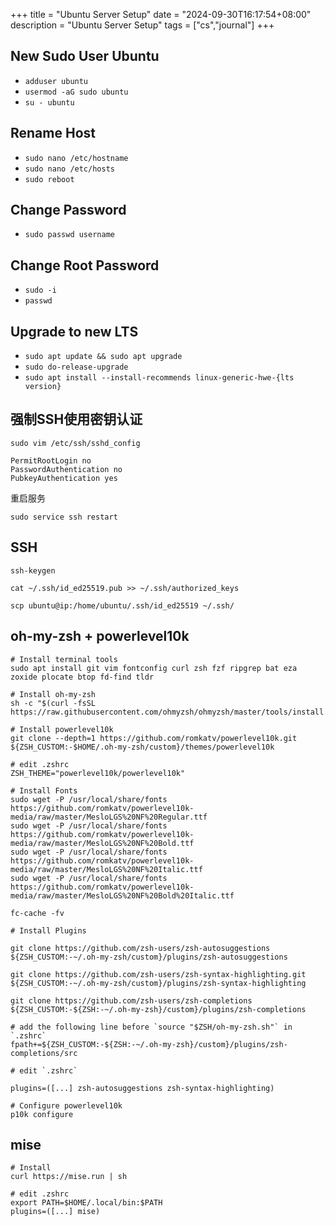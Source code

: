 +++
title = "Ubuntu Server Setup"
date = "2024-09-30T16:17:54+08:00"
description = "Ubuntu Server Setup"
tags = ["cs","journal"]
+++

## New Sudo User Ubuntu

* `adduser ubuntu`
* `usermod -aG sudo ubuntu`
* `su - ubuntu`

## Rename Host

* `sudo nano /etc/hostname`
* `sudo nano /etc/hosts`
* `sudo reboot`

## Change Password

* `sudo passwd username`

## Change Root Password

* `sudo -i`
* `passwd`

## Upgrade to new LTS

* `sudo apt update && sudo apt upgrade`
* `sudo do-release-upgrade`
* `sudo apt install --install-recommends linux-generic-hwe-{lts version}`

## 强制SSH使用密钥认证
```
sudo vim /etc/ssh/sshd_config

PermitRootLogin no
PasswordAuthentication no
PubkeyAuthentication yes
```
重启服务
```
sudo service ssh restart
```

## SSH

```
ssh-keygen

cat ~/.ssh/id_ed25519.pub >> ~/.ssh/authorized_keys

scp ubuntu@ip:/home/ubuntu/.ssh/id_ed25519 ~/.ssh/
```

## oh-my-zsh + powerlevel10k

```
# Install terminal tools 
sudo apt install git vim fontconfig curl zsh fzf ripgrep bat eza zoxide plocate btop fd-find tldr

# Install oh-my-zsh
sh -c "$(curl -fsSL https://raw.githubusercontent.com/ohmyzsh/ohmyzsh/master/tools/install.sh)"

# Install powerlevel10k
git clone --depth=1 https://github.com/romkatv/powerlevel10k.git ${ZSH_CUSTOM:-$HOME/.oh-my-zsh/custom}/themes/powerlevel10k

# edit .zshrc
ZSH_THEME="powerlevel10k/powerlevel10k"

# Install Fonts
sudo wget -P /usr/local/share/fonts https://github.com/romkatv/powerlevel10k-media/raw/master/MesloLGS%20NF%20Regular.ttf
sudo wget -P /usr/local/share/fonts https://github.com/romkatv/powerlevel10k-media/raw/master/MesloLGS%20NF%20Bold.ttf
sudo wget -P /usr/local/share/fonts https://github.com/romkatv/powerlevel10k-media/raw/master/MesloLGS%20NF%20Italic.ttf
sudo wget -P /usr/local/share/fonts https://github.com/romkatv/powerlevel10k-media/raw/master/MesloLGS%20NF%20Bold%20Italic.ttf

fc-cache -fv

# Install Plugins

git clone https://github.com/zsh-users/zsh-autosuggestions ${ZSH_CUSTOM:-~/.oh-my-zsh/custom}/plugins/zsh-autosuggestions

git clone https://github.com/zsh-users/zsh-syntax-highlighting.git ${ZSH_CUSTOM:-~/.oh-my-zsh/custom}/plugins/zsh-syntax-highlighting

git clone https://github.com/zsh-users/zsh-completions ${ZSH_CUSTOM:-${ZSH:-~/.oh-my-zsh}/custom}/plugins/zsh-completions

# add the following line before `source "$ZSH/oh-my-zsh.sh"` in `.zshrc`
fpath+=${ZSH_CUSTOM:-${ZSH:-~/.oh-my-zsh}/custom}/plugins/zsh-completions/src

# edit `.zshrc`

plugins=([...] zsh-autosuggestions zsh-syntax-highlighting)

# Configure powerlevel10k
p10k configure

```

## mise

```
# Install
curl https://mise.run | sh

# edit .zshrc
export PATH=$HOME/.local/bin:$PATH
plugins=([...] mise)
```
